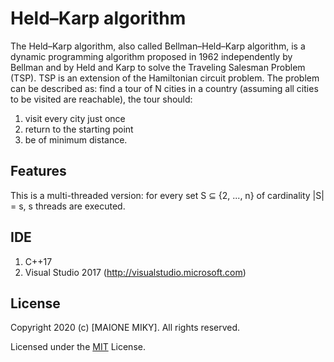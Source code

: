# Held–Karp algorithm
The Held–Karp algorithm, also called Bellman–Held–Karp algorithm, is a dynamic programming algorithm proposed in 1962 independently by Bellman and by Held and Karp to solve the Traveling Salesman Problem (TSP). TSP is an extension of the Hamiltonian circuit problem. The problem can be described as: find a tour of N cities in a country (assuming all cities to be visited are reachable), the tour should:
1. visit every city just once
2. return to the starting point
3. be of minimum distance.

## Features
This is a multi-threaded version: for every set S ⊆ {2, ..., n} of cardinality |S| = s, s threads are executed.

## IDE
1. C++17
2. Visual Studio 2017 (http://visualstudio.microsoft.com)


## License
Copyright 2020 (c) [MAIONE MIKY]. All rights reserved.

Licensed under the [MIT](LICENSE) License.